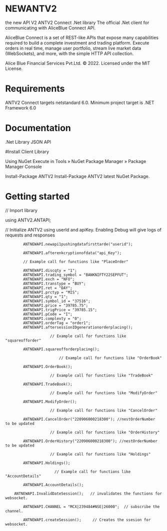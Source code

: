# NEWANTV2

the new API V2
ANTV2 Connect .Net library
The official .Net client for communicating with AliceBlue Connect API.

AliceBlue Connect is a set of REST-like APIs that expose many capabilities required to build a complete investment and trading platform. Execute orders in real time, manage user portfolio, stream live market data (WebSockets), and more, with the simple HTTP API collection.

Alice Blue Financial Services Pvt.Ltd. © 2022. Licensed under the MIT License.

# Requirements
ANTV2 Connect targets netstandard 6.0. Minimum project target is .NET Framework 6.0


# Documentation
.Net Library
JSON API


#Install Client Library

Using NuGet
Execute in Tools » NuGet Package Manager » Package Manager Console

Install-Package ANTV2
Install-Package ANTV2 latest NuGet Package.

# Getting started

// Import library

using ANTV2.ANTAPI;

// Initialize ANTV2 using userId and apiKey. Enabling Debug will give logs of requests and responses

            ANTNEWAPI.newapi1pushingdatafirsttarde("userid");   
            
            ANTNEWAPI.afterenkcryptionofdata("api_Key");
            
            // Example call for functions like "PlaceOrder"
            
            ANTNEWAPI.discqty = "1";
            ANTNEWAPI.trading_symbol = "BANKNIFTY22SEPFUT";
            ANTNEWAPI.exch = "NFO";
            ANTNEWAPI.transtype = "BUY";
            ANTNEWAPI.ret = "DAY";
            ANTNEWAPI.prctyp = "MIS";
            ANTNEWAPI.qty = "1";
            ANTNEWAPI.symbol_id = "37516";
            ANTNEWAPI.price = "39785.75";
            ANTNEWAPI.trigPrice = "39785.15";
            ANTNEWAPI.pCode = "I";
            ANTNEWAPI.complexty = "0";
            ANTNEWAPI.orderTag = "order1";
            ANTNEWAPI.aftersessionIDgenerationorderplacing();
						
						// Example call for functions like "squareofforder"
						
            ANTNEWAPI.squareofforderplacing();
						
					        // Example call for functions like "OrderBook"
							
            ANTNEWAPI.OrderBook();
						
						// Example call for functions like "TradeBook"
						
            ANTNEWAPI.TradeBook();
						
						// Example call for functions like "ModifyOrder"
						
            ANTNEWAPI.ModifyOrder();
						
						// Example call for functions like "CancelOrder"
						
            ANTNEWAPI.CancelOrder("220906000218300"); //nestOrderNumber  to be updated 
						
						// Example call for functions like "OrderHistory" 
						
            ANTNEWAPI.OrderHistory("220906000218300"); //nestOrderNumber  to be updated 
						
						// Example call for functions like "Holdings"
						
            ANTNEWAPI.Holdings();
						
					      // Example call for functions like "AccountDetails"
							
            ANTNEWAPI.AccountDetails();
	    
	    ANTNEWAPI.InvalidDateSession();   // invalidates the functions for websocket.
	    
            ANTNEWAPI.CHANNEL = "MCX|239484#NSE|26000";  // subscribe the channel.
	    
            ANTNEWAPI.createSession();     // Creates the ssesion for websocket.
						



        
    

